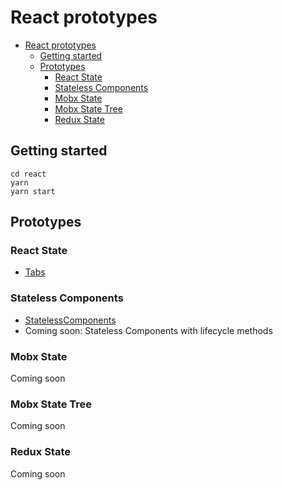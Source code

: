 # React prototypes

- [React prototypes](#react-prototypes)
  - [Getting started](#getting-started)
  - [Prototypes](#prototypes)
    - [React State](#react-state)
    - [Stateless Components](#stateless-components)
    - [Mobx State](#mobx-state)
    - [Mobx State Tree](#mobx-state-tree)
    - [Redux State](#redux-state)

## Getting started

```
cd react
yarn
yarn start
```

## Prototypes

### React State

- [Tabs](./src/reactState/Tabs.tsx)

### Stateless Components

- [StatelessComponents](./src/statelessComponents/StatelessComponents.tsx)
- Coming soon: Stateless Components with lifecycle methods


### Mobx State

Coming soon

### Mobx State Tree

Coming soon

### Redux State

Coming soon
